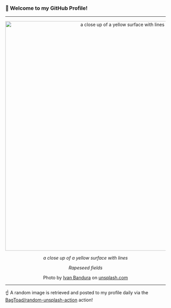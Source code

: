 ### 👋 Welcome to my GitHub Profile!

----

<div align="center">
  <img width="720" src="https://images.unsplash.com/photo-1531351770854-0cf9651fa8b9?crop=entropy&cs=tinysrgb&fit=max&fm=jpg&ixid=M3w1NTI0OTR8MHwxfHJhbmRvbXx8fHx8fHx8fDE3NDc4OTQ0OTd8&ixlib=rb-4.1.0&q=80&w=1080" alt="a close up of a yellow surface with lines">
  
  <em>a close up of a yellow surface with lines</em>
  
  <em>Rapeseed fields</em>
  
  Photo by [Ivan Bandura](https://ivan.graphics) on [unsplash.com](https://unsplash.com/)
</div>

----

☝️ A random image is retrieved and posted to my profile daily via the [BagToad/random-unsplash-action](https://github.com/BagToad/random-unsplash-action) action!
